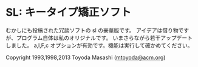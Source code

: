 SL: キータイプ矯正ソフト
========================

むかしにも投稿された冗談ソフトの sl の豪華版です。
アイデアは借り物ですが、プログラム自体は私のオリジナルです。
いまさらながら若干アップデートしました。
a,l,F,c オプションが有効です。機能は実行して確かめてください。

Copyright 1993,1998,2013 Toyoda Masashi (mtoyoda@acm.org)
